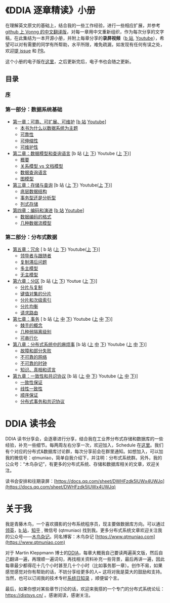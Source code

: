 # 《DDIA 逐章精读》小册

在理解英文原文的基础上，结合我的一些工作经验，进行一些相应扩展，并参考 [github 上 Vonng 的中文翻译版](https://github.com/Vonng/ddia)，对每一章用中文重新组织，作为每次分享的文字稿，在此集结为一本开源小册，并附上每章分享的**录屏视频**（[b 站](https://space.bilibili.com/30933812/channel/collectiondetail?sid=240551), [Youtube](https://www.youtube.com/playlist?list=PLSISRu2b2N54LGT3Pyef70ae8m0tAAo6g)），希望可以对有需要的同学有所帮助，水平所限，难免疏漏，如发现有任何有误之处，欢迎[提 issue](https://github.com/DistSysCorp/ddia/issues/new) 和 [PR](https://github.com/DistSysCorp/ddia/compare)。

这个小册的电子版在[这里](https://mbd.pub/o/bread/ZJaXlZdt)，之后更新完后，电子书也会随之更新。

## 目录

### [序](preface.md)

### 第一部分：数据系统基础

- [第一章：可靠、可扩展、可维护](ch01.md) [[b 站](https://www.bilibili.com/video/BV1bY411L7HA) [Youtube](https://www.youtube.com/watch?v=geVsm3YGF4A&list=PLSISRu2b2N54LGT3Pyef70ae8m0tAAo6g&index=1)]
  - [本书为什么以数据系统为主题](ch01.md#本书为什么以数据系统为主题)
  - [可靠性](ch01.md#可靠性)
  - [可伸缩性](ch01.md#可伸缩性)
  - [可维护性](ch01.md#可维护性)
- [第二章：数据模型和查询语言](ch02.md) [b 站 ([上](https://www.bilibili.com/video/BV19a411C7UN) [下](https://www.bilibili.com/video/BV1BZ4y1r79M)) Youtube ([上](https://www.youtube.com/watch?v=1TVdmZ_sJCM&list=PLSISRu2b2N54LGT3Pyef70ae8m0tAAo6g&index=2) [下](https://www.youtube.com/watch?v=GdihZOSMuuI&list=PLSISRu2b2N54LGT3Pyef70ae8m0tAAo6g&index=3))]
  - [概要](ch02.md#概要)
  - [关系模型 vs 文档模型](ch02.md#关系模型与文档模型)
  - [数据查询语言](ch02.md#数据查询语言)
  - [图模型](ch02.md#图模型)
- [第三章：存储与查询](ch03.md) [b 站 ([上](https://www.bilibili.com/video/BV1mL411P72H/) [下](https://www.bilibili.com/video/BV1bL411A7ga)) Youtube([上](https://www.youtube.com/watch?v=tI1BmIZpK-c&list=PLSISRu2b2N54LGT3Pyef70ae8m0tAAo6g&index=4) [下](https://www.youtube.com/watch?v=8wiJSECzADc&list=PLSISRu2b2N54LGT3Pyef70ae8m0tAAo6g&index=5))]
  - [底层数据结构](ch03.md#驱动数据库的底层数据结构)
  - [事务型还是分析型](ch03.md#事务型还是分析型)
  - [列式存储](ch03.md#列存)
- [第四章：编码和演进](ch04.md) [[b 站](https://www.bilibili.com/video/BV1Aa411q7u9) [Youtube](https://www.youtube.com/watch?v=DqddHDVTkps&list=PLSISRu2b2N54LGT3Pyef70ae8m0tAAo6g&index=6)]
  - [数据编码的格式](ch04.md#数据编码的格式)
  - [几种数据流模型](ch04.md#几种数据流模型)

### 第二部分：分布式数据

- [第五章：冗余](ch05.md) [ b 站 ([上](https://www.bilibili.com/video/BV1VR4y1K7eK) [下](https://www.bilibili.com/video/BV1ou4116779)) Youtube([上](https://www.youtube.com/watch?v=pbURsaoKiYc&list=PLSISRu2b2N54LGT3Pyef70ae8m0tAAo6g&index=7) [下](https://www.youtube.com/watch?v=y23oqgIG7Vw&list=PLSISRu2b2N54LGT3Pyef70ae8m0tAAo6g&index=8))]
  - [领导者与跟随者](ch05.md#领导者与跟随者)
  - [复制滞后问题](ch05.md#复制滞后问题)
  - [多主模型](ch05.md#多主模型)
  - [无主模型](ch05.md#无主模型)
- [第六章：分区](ch06.md) [b 站 ([上](https://www.bilibili.com/video/BV1tY4y157Np) [下](https://www.bilibili.com/video/BV1AA4y1f7Hi)) Youtue ([上](https://www.youtube.com/watch?v=7vvycyhJn1s&list=PLSISRu2b2N54LGT3Pyef70ae8m0tAAo6g&index=9) [下](https://www.youtube.com/watch?v=aPeHdQgBmi4&list=PLSISRu2b2N54LGT3Pyef70ae8m0tAAo6g&index=10))]
  - [分片与复制](ch06.md#分片与复制)
  - [键值对集的分片](ch06.md#键值对集的分片)
  - [分片和次级索引](ch06.md#分片和次级索引)
  - [分片均衡](ch06.md#分片均衡)
  - [请求路由](ch06.md#请求路由)
- [第七章：事务](ch07.md) [ b 站 ([上](https://www.bilibili.com/video/BV1d94y117pW) [中](https://www.bilibili.com/video/BV1u3411w765) [下](https://www.bilibili.com/video/BV1Qr4y1M7Zm)) Youtube ([上](https://www.youtube.com/watch?v=gbExnxslpCs&list=PLSISRu2b2N54LGT3Pyef70ae8m0tAAo6g&index=11) [中](https://www.youtube.com/watch?v=sDKKhGFyUmk&list=PLSISRu2b2N54LGT3Pyef70ae8m0tAAo6g&index=12) [下](https://www.youtube.com/watch?v=Lhs6H6IgFvY&list=PLSISRu2b2N54LGT3Pyef70ae8m0tAAo6g&index=13))]
  - [棘手的概念](ch07.md#棘手的概念)
  - [几种弱隔离级别](ch07.md#几种弱隔离级别)
  - [可串行化](ch07.md#可串行化)
- [第八章：分布式系统中的麻烦事](ch08.md) [b 站 ([上](https://www.bilibili.com/video/BV1Ad4y1D7Yy) [中](https://www.bilibili.com/video/BV1114y1L7wU) [下](https://www.bilibili.com/video/BV1uG411A7GK)) Youtube ([上](https://www.youtube.com/watch?v=-q-yY_0aCsg&list=PLSISRu2b2N54LGT3Pyef70ae8m0tAAo6g&index=13) [中](https://www.youtube.com/watch?v=mk-QfuBV_NQ&list=PLSISRu2b2N54LGT3Pyef70ae8m0tAAo6g&index=14) [下](https://www.youtube.com/watch?v=xhk-X-rkLU4&list=PLSISRu2b2N54LGT3Pyef70ae8m0tAAo6g&index=15))]
  - [故障和部分失败](ch08.md#故障和部分失败)
  - [不可靠的网络](ch08.md#不可靠的网络)
  - [不可靠的时钟](ch08.md#不可靠的时钟)
  - [知识、真相和谎言](ch08.md#知识、真相和谎言)
- [第九章：一致性和共识协议](ch09.md) [b 站 ([上](https://www.bilibili.com/video/BV1eK411o73Q) [中](https://www.bilibili.com/video/BV1Y14y1P7xG) [下](https://www.bilibili.com/video/BV1r3411S7J2)) Youtube ([上](https://www.youtube.com/watch?v=Hq2gWib5n_I&list=PLSISRu2b2N54LGT3Pyef70ae8m0tAAo6g&index=17) [中](https://www.youtube.com/watch?v=Nds2xpnyS8A&list=PLSISRu2b2N54LGT3Pyef70ae8m0tAAo6g&index=18) [下](https://youtu.be/5ZCXSDMcerg))]
  - [一致性保证](ch09.md#一致性保证)
  - [线性一致性](ch09.md#线性一致性)
  - [顺序保证](ch09.md#顺序保证)
  - [分布式事务和共识协议](ch09.md#分布式事务和共识协议)

# DDIA 读书会

DDIA 读书分享会，会逐章进行分享，结合我在工业界分布式存储和数据库的一些经验，补充一些细节。每两周左右分享一次，欢迎加入，Schedule 在[这里](https://docs.qq.com/sheet/DWHFzdk5lUWx4UWJq)。我们有个对应的分布式&数据库讨论群，每次分享前会在群里通知。如想加入，可以加我的微信号：qtmuniao，简单自我介绍下，并注明：分布式系统群。另外，我的公众号：“木鸟杂记”，有更多的分布式系统、存储和数据库相关的文章，欢迎关注。

读书会安排和往期录屏：[https://docs.qq.com/sheet/DWHFzdk5lUWx4UWJq](https://docs.qq.com/sheet/DWHFzdk5lUWx4UWJq)

# 关于我

我是青藤木鸟，一个喜欢摄影的分布系统程序员，现主要做数据库方向。可以通过[领英](https://www.linkedin.com/in/qtmuniao/)，[b 站](https://space.bilibili.com/30933812)，[知乎](https://www.zhihu.com/people/qtmuniao) , 微信号 (qtmuniao) 找到我。更多分布式系统文章欢迎关注我的公众号——[木鸟杂记](https://mp.weixin.qq.com/mp/appmsgalbum?__biz=Mzg5NTcxNzY2OQ==&action=getalbum&album_id=2164896217070206977&scene=126&devicetype=iOS15.4&version=18001d33&lang=zh_CN&nettype=WIFI&ascene=59&session_us=gh_80636260f9f9&fontScale=106&wx_header=3)。同名博客：木鸟杂记 [https://www.qtmuniao.com](https://www.qtmuniao.com)

对于 Martin Kleppmann 博士的[DDIA](https://dataintensive.net/)，每章大概我自己要读两遍英文版，然后自己翻译一遍，再理顺一遍词句，再找相关资料补充一些背景，最后再讲一遍，因此每章最少都得花十几个小时甚至几十个小时（比如事务那一章）。创作不易，如果感觉感觉对你有帮助的话，不妨分享给更多的人~ 这将对我是莫大的鼓励和支持。当然，也可以订阅我的技术专栏[系统日知录](https://xiaobot.net/p/system-thinking) ，顺便留个言。

最后，如果你想对某些章节讨论的话，欢迎来我搭的一个专门的分布式系统论坛：https://distsys.cn/ 。感谢阅读，感谢关注。
